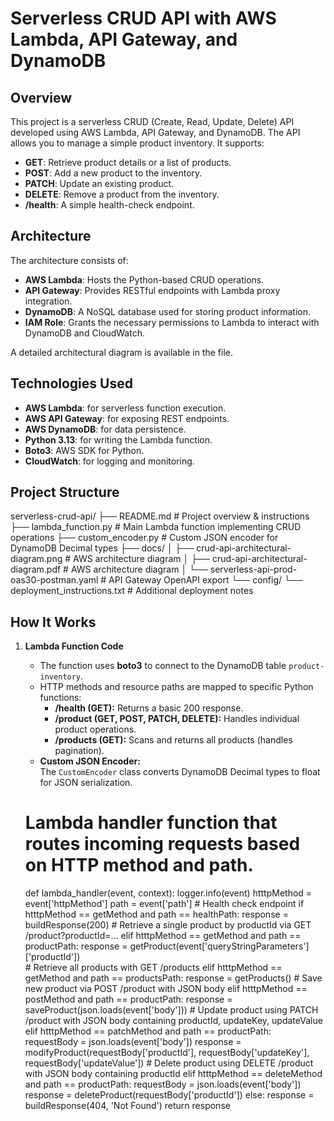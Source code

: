 # Serverless CRUD API with AWS Lambda, API Gateway, and DynamoDB

## Overview
This project is a serverless CRUD (Create, Read, Update, Delete) API developed using AWS Lambda, API Gateway, and DynamoDB. The API allows you to manage a simple product inventory. It supports:
- **GET**: Retrieve product details or a list of products.
- **POST**: Add a new product to the inventory.
- **PATCH**: Update an existing product.
- **DELETE**: Remove a product from the inventory.
- **/health**: A simple health-check endpoint.

## Architecture
The architecture consists of:
- **AWS Lambda**: Hosts the Python-based CRUD operations.
- **API Gateway**: Provides RESTful endpoints with Lambda proxy integration.
- **DynamoDB**: A NoSQL database used for storing product information.
- **IAM Role**: Grants the necessary permissions to Lambda to interact with DynamoDB and CloudWatch.

A detailed architectural diagram is available in the  file.

## Technologies Used
- **AWS Lambda**: for serverless function execution.
- **AWS API Gateway**: for exposing REST endpoints.
- **AWS DynamoDB**: for data persistence.
- **Python 3.13**: for writing the Lambda function.
- **Boto3**: AWS SDK for Python.
- **CloudWatch**: for logging and monitoring.

## Project Structure
serverless-crud-api/
├── README.md             # Project overview & instructions
├── lambda_function.py    # Main Lambda function implementing CRUD operations
├── custom_encoder.py     # Custom JSON encoder for DynamoDB Decimal types
├── docs/
│    ├── crud-api-architectural-diagram.png    # AWS architecture diagram
│    ├── crud-api-architectural-diagram.pdf    # AWS architecture diagram
│    └── serverless-api-prod-oas30-postman.yaml               # API Gateway OpenAPI export
└── config/
└── deployment_instructions.txt       # Additional deployment notes



## How It Works
1. **Lambda Function Code**  
   - The function uses **boto3** to connect to the DynamoDB table `product-inventory`.  
   - HTTP methods and resource paths are mapped to specific Python functions:
      - **/health (GET):** Returns a basic 200 response.
      - **/product (GET, POST, PATCH, DELETE):** Handles individual product operations.
      - **/products (GET):** Scans and returns all products (handles pagination).
   - **Custom JSON Encoder:**  
     The `CustomEncoder` class converts DynamoDB Decimal types to float for JSON serialization.
   

   # Lambda handler function that routes incoming requests based on HTTP method and path.
   def lambda_handler(event, context):
       logger.info(event)
       htttpMethod = event['httpMethod']
       path = event['path']
       # Health check endpoint
       if htttpMethod == getMethod and path == healthPath:
           response = buildResponse(200)
       # Retrieve a single product by productId via GET /product?productId=...
       elif htttpMethod == getMethod and path == productPath:
           response = getProduct(event['queryStringParameters']['productId'])    
       # Retrieve all products with GET /products
       elif htttpMethod == getMethod and path == productsPath:
           response = getProducts()
       # Save new product via POST /product with JSON body
       elif htttpMethod == postMethod and path == productPath:
           response = saveProduct(json.loads(event['body'])) 
       # Update product using PATCH /product with JSON body containing productId, updateKey, updateValue
       elif htttpMethod == patchMethod and path == productPath:
           requestBody = json.loads(event['body'])
           response = modifyProduct(requestBody['productId'], requestBody['updateKey'], requestBody['updateValue']) 
       # Delete product using DELETE /product with JSON body containing productId
       elif htttpMethod == deleteMethod and path == productPath:
           requestBody = json.loads(event['body'])
           response = deleteProduct(requestBody['productId'])
       else:
           response = buildResponse(404, 'Not Found')
       return response





